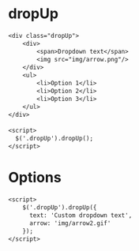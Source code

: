 # dropUp

    <div class="dropUp">
        <div>
            <span>Dropdown text</span>
            <img src="img/arrow.png"/>
        </div>
        <ul>
            <li>Option 1</li>
            <li>Option 2</li>
            <li>Option 3</li>
        </ul>
    </div>

    <script>
      $('.dropUp').dropUp();
    </script>
    
# Options

    <script>
        $('.dropUp').dropUp({
          text: 'Custom dropdown text', 
          arrow: 'img/arrow2.gif'
        });
    </script>
